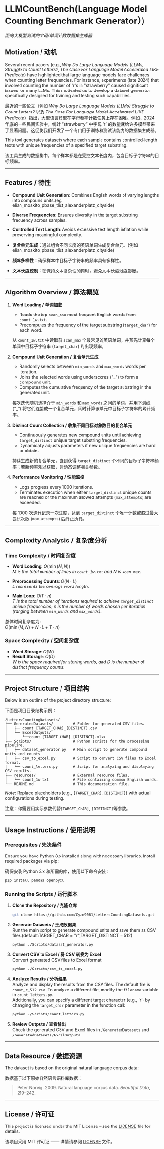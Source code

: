 # LLMCountBench(Language Model Counting Benchmark Generator）)
*面向大模型测试的字母/单词计数数据集生成器*

## Motivation / 动机

Several recent papers (e.g., *Why Do Large Language Models (LLMs) Struggle to Count Letters?*, *The Case For Language Model Accelerated LIKE Predicate*) have highlighted that large language models face challenges when counting letter frequencies. For instance, experiments (late 2024) that involved counting the number of 'r's in "strawberry" caused significant issues for many LLMs. This motivated us to develop a dataset generator specifically designed for training and testing such capabilities.

最近的一些论文（例如 *Why Do Large Language Models (LLMs) Struggle to Count Letters?* 以及 *The Case For Language Model Accelerated LIKE Predicate*）指出，大型语言模型在字母频率计数任务上存在困难。例如，2024 年底的一些民间实验中，统计 “strawberry” 中字母 ‘r’ 的数量就给许多模型带来了显著问题。这促使我们开发了一个专门用于训练和测试该能力的数据集生成器。

This tool generates datasets where each sample contains controlled-length texts with unique frequencies of a specified target substring.

该工具生成的数据集中，每个样本都是在受控文本长度内，包含目标子字符串的目标频率。

---

## Features / 特性

- **Compound Unit Generation**: Combines English words of varying lengths into compound units.(eg. elian_moskito_pbase_tlist_alexanderplatz_cityside)
- **Diverse Frequencies**: Ensures diversity in the target substring frequency across samples.
- **Controlled Text Length**: Avoids excessive text length inflation while preserving meaningful complexity.

- **复合单元生成**：通过组合不同长度的英语单词生成复合单元。(例如elian_moskito_pbase_tlist_alexanderplatz_cityside)
- **频率多样性**：确保样本中目标子字符串的频率具有多样性。
- **文本长度控制**：在保持文本复杂性的同时，避免文本长度过度膨胀。

---

## Algorithm Overview / 算法概览

1. **Word Loading / 单词加载**  
   - Reads the top `scan_max` most frequent English words from `count_1w.txt`.  
   - Precomputes the frequency of the target substring (`target_char`) for each word.  

   从 `count_1w.txt` 中读取前 `scan_max` 个最常见的英语单词，并预先计算每个单词中目标子字符串 (`target_char`) 的出现频率。

2. **Compound Unit Generation / 复合单元生成**  
   - Randomly selects between `min_words` and `max_words` words per iteration.  
   - Joins the selected words using underscores ("_") to form a compound unit.  
   - Computes the cumulative frequency of the target substring in the generated unit.

   每次迭代随机选择介于 `min_words` 和 `max_words` 之间的单词，并用下划线 ("_") 将它们连接成一个复合单元，同时计算该单元中目标子字符串的累计频率。

3. **Distinct Count Collection / 收集不同目标对象数目的复合单元**  
   - Continuously generates new compound units until achieving `target_distinct` unique target substring frequencies.  
   - Dynamically adjusts parameters if new unique frequencies are hard to obtain.

   持续生成新的复合单元，直到获得 `target_distinct` 个不同的目标子字符串频率；若新频率难以获取，则动态调整相关参数。

4. **Performance Monitoring / 性能监控**  
   - Logs progress every 1000 iterations.  
   - Terminates execution when either `target_distinct` unique counts are reached or the maximum allowed attempts (`max_attempts`) are exceeded.

   每 1000 次迭代记录一次进度，达到 `target_distinct` 个唯一计数或超过最大尝试次数 (`max_attempts`) 后终止执行。

---

## Complexity Analysis / 复杂度分析

### Time Complexity / 时间复杂度

- **Word Loading**: $O(\min(M, N))$  
  *M is the total number of lines in `count_1w.txt` and N is `scan_max`.*

- **Preprocessing Counts**: $O(N \cdot L)$  
  *L represents the average word length.*

- **Main Loop**: $O(T \cdot n)$  
  *T is the total number of iterations required to achieve `target_distinct` unique frequencies; n is the number of words chosen per iteration (ranging between `min_words` and `max_words`).*

总体时间复杂度为:  
$O(\min(M, N) + N \cdot L + T \cdot n)$

### Space Complexity / 空间复杂度

- **Word Storage**: $O(W)$  
- **Result Storage**: $O(D)$  
  *W is the space required for storing words, and D is the number of distinct frequency counts.*

---

## Project Structure / 项目结构

Below is an outline of the project directory structure:

下面是项目目录结构示例：

```
/LettersCountingDatasets/
├── GeneratedDatasets/         # Folder for generated CSV files.
│   ├── count_[TARGET_CHAR]_[DISTINCT].csv
│   └── ExcelOutputs/
│       └──count_[TARGET_CHAR]_[DISTINCT].xlsx      
├── Scripts/                   # Python scripts for the processing pipeline.
│   ├── dataset_generator.py   # Main script to generate compound units and counts.
│   ├── csv_to_excel.py        # Script to convert CSV files to Excel format.
│   └── count_letters.py       # Script for analyzing and displaying CSV results.
├── resources/                 # External resource files.
│   └── count_1w.txt           # File containing common English words.
└── README.md                  # This documentation file.
```

*Note*: Replace placeholders (e.g., `[TARGET_CHAR]`, `[DISTINCT]`) with actual configurations during testing.

注意：你需要用实际参数代替`[TARGET_CHAR]`, `[DISTINCT]`等参数。

---

## Usage Instructions / 使用说明

### Prerequisites / 先决条件

Ensure you have Python 3.x installed along with necessary libraries. Install required packages via pip:

确保安装 Python 3.x 和所需的库，使用以下命令安装：

```bash
pip install pandas openpyxl
```

### Running the Scripts / 运行脚本

1. **Clone the Repository / 克隆仓库**  
   ```bash
   git clone https://github.com/Cyan9061/LettersCountingDatasets.git
   ```

2. **Generate Datasets / 生成数据集**  
   Run the main script to generate compound units and save them as CSV files.(default:TARGET_CHAR = "r",TARGET_DISTINCT = 512)
   ```bash
   python ./Scripts/dataset_generator.py
   ```

3. **Convert CSV to Excel / 将 CSV 转换为 Excel**  
   Convert generated CSV files to Excel format.
   ```bash
   python ./Scripts/csv_to_excel.py
   ```

4. **Analyze Results / 分析结果**  
   Analyze and display the results from the CSV files. The default file is `count_r_512.csv`. To analyze a different file, modify the `filename` variable in `count_letters.py`.  
   Additionally, you can specify a different target character (e.g., 'r') by changing the `target_char` parameter in the function call:
   ```bash
   python ./Scripts/count_letters.py
   ```

5. **Review Outputs / 查看输出**  
   Check the generated CSV and Excel files in `/GeneratedDatasets` and `/GeneratedDatasets/ExcelOutputs`.

---

## Data Resource / 数据资源

The dataset is based on the original natural language corpus data:

数据基于以下原始自然语言语料库数据：

> Peter Norvig. 2009. Natural language corpus data. *Beautiful Data*, 219–242.

---

## License / 许可证

This project is licensed under the MIT License – see the [LICENSE](LICENSE) file for details.

该项目采用 MIT 许可证 —— 详情请参阅 [LICENSE](LICENSE) 文件。
